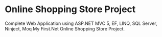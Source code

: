 # Online Shopping Store Project
Complete Web Application using ASP.NET MVC 5, EF, LINQ, SQL Server, Ninject, Moq
My First.Net Online Shopping Store Project.
